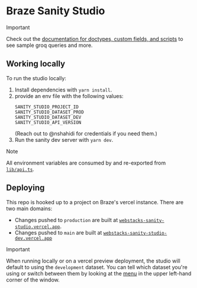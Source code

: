 # Braze Sanity Studio

> [!IMPORTANT]  
> Check out the [documentation for doctypes, custom fields, and scripts](docs/index.md) to see sample groq queries and more.

## Working locally

To run the studio locally:

1. Install dependencies with `yarn install`.
2. provide an env file with the following values:
   ```
   SANITY_STUDIO_PROJECT_ID
   SANITY_STUDIO_DATASET_PROD
   SANITY_STUDIO_DATASET_DEV
   SANITY_STUDIO_API_VERSION
   ```
   (Reach out to @nshahidi for credentials if you need them.)
3. Run the sanity dev server with `yarn dev`.

> [!NOTE]  
> All environment variables are consumed by and re-exported from [`lib/api.ts`](lib/api.ts).

## Deploying

This repo is hooked up to a project on Braze's vercel instance. There are two main domains:

- Changes pushed to `production` are built at [`webstacks-sanity-studio.vercel.app`](https://webstacks-sanity-studio.vercel.app).
- Changes pushed to `main` are built at [`webstacks-sanity-studio-dev.vercel.app`](https://webstacks-sanity-studio-dev.vercel.app)

> [!IMPORTANT]  
> When running locally or on a vercel preview deployment, the studio will default to using the `development` dataset. You can tell which dataset you're using or switch between them by looking at the [menu](/docs/assets/dataset-menu.png) in the upper left-hand corner of the window.
